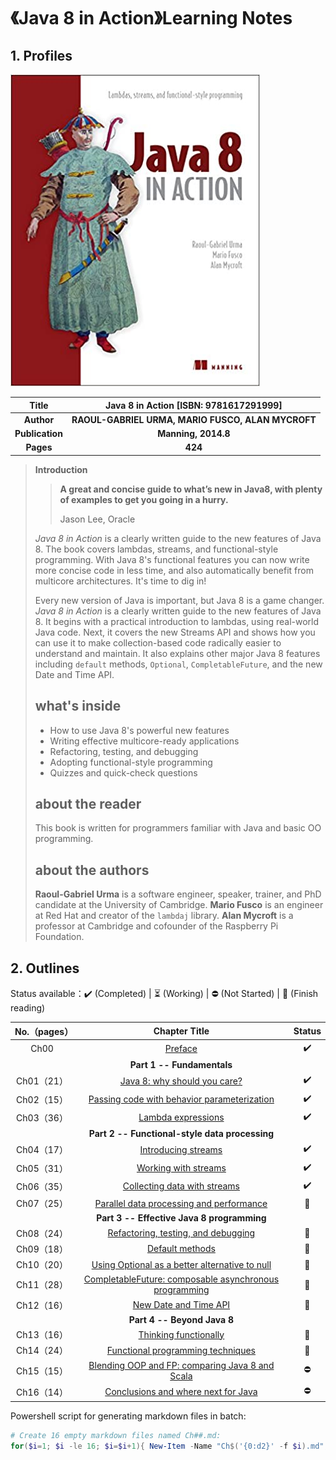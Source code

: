 # 《Java 8 in Action》Learning Notes



## 1. Profiles

![Java 8 in Action cover](assets/cover.png)



|    **Title**    |    **Java 8 in Action** [ISBN: 9781617291999]     |
| :-------------: | :-----------------------------------------------: |
|   **Author**    | **RAOUL-GABRIEL URMA, MARIO FUSCO, ALAN MYCROFT** |
| **Publication** |                **Manning, 2014.8**                |
|    **Pages**    |                      **424**                      |

> **Introduction**
>
> > **A great and concise guide to what’s new in Java8, with plenty of examples to get you going in a hurry.**
> >
> > Jason Lee, Oracle
>
> *Java 8 in Action* is a clearly written guide to the new features of Java 8. The book covers lambdas, streams, and functional-style programming. With Java 8's functional features you can now write more concise code in less time, and also automatically benefit from multicore architectures. It's time to dig in!
>
> Every new version of Java is important, but Java 8 is a game changer. *Java 8 in Action* is a clearly written guide to the new features of Java 8. It begins with a practical introduction to lambdas, using real-world Java code. Next, it covers the new Streams API and shows how you can use it to make collection-based code radically easier to understand and maintain. It also explains other major Java 8 features including `default` methods, `Optional`, `CompletableFuture`, and the new Date and Time API.
>
> ## what's inside
>
> - How to use Java 8's powerful new features
> - Writing effective multicore-ready applications
> - Refactoring, testing, and debugging
> - Adopting functional-style programming
> - Quizzes and quick-check questions
>
> ## about the reader
>
> This book is written for programmers familiar with Java and basic OO programming.
>
> ## about the authors
>
> **Raoul-Gabriel Urma** is a software engineer, speaker, trainer, and PhD candidate at the University of Cambridge. **Mario Fusco** is an engineer at Red Hat and creator of the `lambdaj` library. **Alan Mycroft** is a professor at Cambridge and cofounder of the Raspberry Pi Foundation.



## 2. Outlines

Status available：:heavy_check_mark: (Completed) | :hourglass_flowing_sand: (Working) | :no_entry: (Not Started) | :orange_book: (Finish reading)

| No.（pages） |                        Chapter Title                         |       Status       |
| :----------: | :----------------------------------------------------------: | :----------------: |
|     Ch00     |                     [Preface](./Ch00.md)                     | :heavy_check_mark: |
|              |                  **Part 1 -- Fundamentals**                  |                    |
|  Ch01（21）  |          [Java 8: why should you care?](./Ch01.md)           | :heavy_check_mark: |
|  Ch02（15）  |   [Passing code with behavior parameterization](./Ch02.md)   | :heavy_check_mark: |
|  Ch03（36）  |               [Lambda expressions](./Ch03.md)                | :heavy_check_mark: |
|              |        **Part 2 -- Functional-style data processing**        |                    |
|  Ch04（17）  |               [Introducing streams](./Ch04.md)               | :heavy_check_mark: |
|  Ch05（31）  |              [Working with streams](./Ch05.md)               | :heavy_check_mark: |
|  Ch06（35）  |          [Collecting data with streams](./Ch06.md)           | :heavy_check_mark: |
|  Ch07（25）  |    [Parallel data processing and performance](./Ch07.md)     |   :orange_book:    |
|              |          **Part 3 -- Effective Java 8 programming**          |                    |
|  Ch08（24）  |       [Refactoring, testing, and debugging](./Ch08.md)       |   :orange_book:    |
|  Ch09（18）  |                 [Default methods](./Ch09.md)                 |   :orange_book:    |
|  Ch10（20）  | [Using Optional as a better alternative to null](./Ch10.md)  |   :orange_book:    |
|  Ch11（28）  | [CompletableFuture: composable asynchronous programming](./Ch11.md) |   :orange_book:    |
|  Ch12（16）  |              [New Date and Time API](./Ch12.md)              |   :orange_book:    |
|              |                 **Part 4 -- Beyond Java 8**                  |                    |
|  Ch13（16）  |              [Thinking functionally](./Ch13.md)              |   :orange_book:    |
|  Ch14（24）  |        [Functional programming techniques](./Ch14.md)        |   :orange_book:    |
|  Ch15（15）  | [Blending OOP and FP: comparing Java 8 and Scala](./Ch15.md) |     :no_entry:     |
|  Ch16（14）  |       [Conclusions and where next for Java](./Ch16.md)       |     :no_entry:     |



Powershell script for generating markdown files in batch:

```powershell
# Create 16 empty markdown files named Ch##.md:
for($i=1; $i -le 16; $i=$i+1){ New-Item -Name "Ch$('{0:d2}' -f $i).md"; }
```

